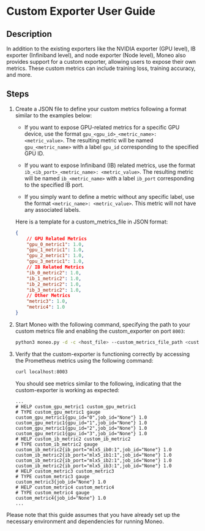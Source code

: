 Custom Exporter User Guide
============================

Description
-----------
In addition to the existing exporters like the NVIDIA exporter (GPU level), IB exporter (Infiniband level), and node exporter (Node level), Moneo also provides support for a custom exporter, allowing users to expose their own metrics. These custom metrics can include training loss, training accuracy, and more.

Steps
-----
1. Create a JSON file to define your custom metrics following a format similar to the examples below:

   - If you want to expose GPU-related metrics for a specific GPU device, use the format `gpu_<gpu_id>_<metric_name>: <metric_value>`. The resulting metric will be named `gpu_<metric_name>` with a label `gpu_id` corresponding to the specified GPU ID.

   - If you want to expose Infiniband (IB) related metrics, use the format `ib_<ib_port>_<metric_name>: <metric_value>`. The resulting metric will be named `ib_<metric_name>` with a label `ib_port` corresponding to the specified IB port.

   - If you simply want to define a metric without any specific label, use the format `<metric_name>: <metric_value>`. This metric will not have any associated labels.

   Here is a template for a custom_metrics_file in JSON format:

   ```json
   {
       // GPU Related Metrics
       "gpu_0_metric1": 1.0,
       "gpu_1_metric1": 1.0,
       "gpu_2_metric1": 1.0,
       "gpu_3_metric1": 1.0,
       // IB Related Metrics
       "ib_0_metric2": 1.0,
       "ib_1_metric2": 1.0,
       "ib_2_metric2": 1.0,
       "ib_3_metric2": 1.0,
       // Other Metrics
       "metric3": 1.0,
       "metric4": 1.0
   }
   ```

2. Start Moneo with the following command, specifying the path to your custom metrics file and enabling the custom_exporter on port `8003`:

   ```bash
   python3 moneo.py -d -c <host_file> --custom_metrics_file_path <custom_metrics_file_path>
   ```

3. Verify that the custom-exporter is functioning correctly by accessing the Prometheus metrics using the following command:

   ```bash
   curl localhost:8003
   ```

   You should see metrics similar to the following, indicating that the custom-exporter is working as expected:

   ```plaintext
   ...
   # HELP custom_gpu_metric1 custom_gpu_metric1
   # TYPE custom_gpu_metric1 gauge
   custom_gpu_metric1{gpu_id="0",job_id="None"} 1.0
   custom_gpu_metric1{gpu_id="1",job_id="None"} 1.0
   custom_gpu_metric1{gpu_id="2",job_id="None"} 1.0
   custom_gpu_metric1{gpu_id="3",job_id="None"} 1.0
   # HELP custom_ib_metric2 custom_ib_metric2
   # TYPE custom_ib_metric2 gauge
   custom_ib_metric2{ib_port="mlx5_ib0:1",job_id="None"} 1.0
   custom_ib_metric2{ib_port="mlx5_ib1:1",job_id="None"} 1.0
   custom_ib_metric2{ib_port="mlx5_ib2:1",job_id="None"} 1.0
   custom_ib_metric2{ib_port="mlx5_ib3:1",job_id="None"} 1.0
   # HELP custom_metric3 custom_metric3
   # TYPE custom_metric3 gauge
   custom_metric3{job_id="None"} 1.0
   # HELP custom_metric4 custom_metric4
   # TYPE custom_metric4 gauge
   custom_metric4{job_id="None"} 1.0
   ...
   ```

Please note that this guide assumes that you have already set up the necessary environment and dependencies for running Moneo.